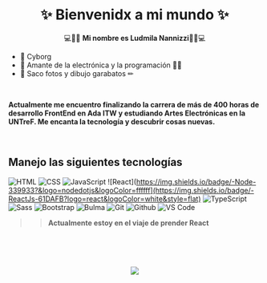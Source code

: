 <h1 align="center">✨ Bienvenidx a mi mundo ✨</h1>

<p align="center">💻👾🌌 <strong> Mi nombre es Ludmila Nannizzi</strong>🌌👾💻 </p>

- 🦿 Cyborg
- 🔌 Amante de la electrónica y la programación 👨‍💻
- 📸 Saco fotos y dibujo garabatos ✏
<br>
<p>
<strong> Actualmente me encuentro finalizando la carrera de más de 400 horas de desarrollo FrontEnd en Ada ITW y estudiando Artes Electrónicas en la UNTreF. 
  Me encanta la tecnología y descubrir cosas nuevas. </strong>
</p>
<br>
<h2> Manejo las siguientes tecnologías </h2>

 ![HTML](https://img.shields.io/badge/-HTML-E34F26?&logo=html5&logoColor=ffffff)
 ![CSS](https://img.shields.io/badge/-CSS-1572B6?&logo=css3)
 ![JavaScript](https://img.shields.io/badge/-JavaScript-F7DF1E?&logo=javascript&logoColor=000000)
 ![React](https://img.shields.io/badge/-Node-339933?&logo=nodedotjs&logoColor=ffffff](https://img.shields.io/badge/-ReactJs-61DAFB?logo=react&logoColor=white&style=flat)
 ![TypeScript](https://img.shields.io/badge/-TypeScript-3178C6?&logo=typescript&logoColor=ffffff)
 ![Sass](https://img.shields.io/badge/-Sass-%23CC6699?&logo=sass&logoColor=ffffff)
 ![Bootstrap](https://img.shields.io/badge/-Bootstrap-7952B3?&logo=bootstrap&logoColor=ffffff)
 ![Bulma](https://img.shields.io/badge/-Bulma-00D1B2?&logo=bulma&logoColor=ffffff)
 ![Git](https://img.shields.io/badge/-Git-%23F05032?&logo=git&logoColor=%23ffffff)
 ![Github](https://img.shields.io/badge/-Github-%231a202c?&logo=github&logoColor=ffffff)
 ![VS Code](https://img.shields.io/badge/-VSCode-%23007ACC?&logo=visual-studio-code)

>> <strong> Actualmente estoy en el viaje de prender React </strong>

<br><br><br>
<p align="center">
<img src="https://c.tenor.com/X4i9UfhS69QAAAAC/ed-cowboy.gif" > 
</p>

